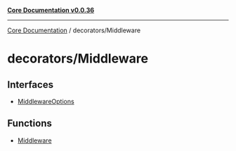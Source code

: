[**Core Documentation v0.0.36**](../../README.md)

***

[Core Documentation](../../modules.md) / decorators/Middleware

# decorators/Middleware

## Interfaces

- [MiddlewareOptions](interfaces/MiddlewareOptions.md)

## Functions

- [Middleware](functions/Middleware.md)
